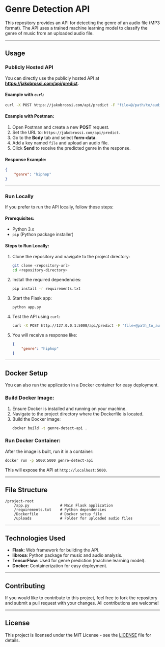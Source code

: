 # **Genre Detection API**

This repository provides an API for detecting the genre of an audio file (MP3 format). The API uses a trained machine learning model to classify the genre of music from an uploaded audio file.

---

## **Usage**

### **Publicly Hosted API**
You can directly use the publicly hosted API at **https://jakobrossi.com/api/predict**.

#### Example with `curl`:
```bash
curl -X POST https://jakobrossi.com/api/predict -F "file=@/path/to/audio/file.mp3"
```

#### Example with Postman:
1. Open Postman and create a new **POST** request.
2. Set the URL to: `https://jakobrossi.com/api/predict`.
3. Go to the **Body** tab and select **form-data**.
4. Add a key named `file` and upload an audio file.
5. Click **Send** to receive the predicted genre in the response.

#### Response Example:
```json
{
    "genre": "hiphop"
}
```

---

### **Run Locally**
If you prefer to run the API locally, follow these steps:

#### Prerequisites:
- Python 3.x
- `pip` (Python package installer)

#### Steps to Run Locally:

1. Clone the repository and navigate to the project directory:
   ```bash
   git clone <repository-url>
   cd <repository-directory>
   ```

2. Install the required dependencies:
   ```bash
   pip install -r requirements.txt
   ```

3. Start the Flask app:
   ```bash
   python app.py
   ```

4. Test the API using `curl`:
   ```bash
   curl -X POST http://127.0.0.1:5000/api/predict -F "file=@path_to_audio_file.mp3"
   ```

5. You will receive a response like:
   ```json
   {
       "genre": "hiphop"
   }
   ```

---

## **Docker Setup**

You can also run the application in a Docker container for easy deployment.

### **Build Docker Image:**

1. Ensure Docker is installed and running on your machine.
2. Navigate to the project directory where the Dockerfile is located.
3. Build the Docker image:
   ```bash
   docker build -t genre-detect-api .
   ```

### **Run Docker Container:**

After the image is built, run it in a container:
```bash
docker run -p 5000:5000 genre-detect-api
```

This will expose the API at `http://localhost:5000`.

---

## **File Structure**
```
/project-root
    /app.py              # Main Flask application
    /requirements.txt    # Python dependencies
    /Dockerfile          # Docker setup file
    /uploads             # Folder for uploaded audio files
```

---

## **Technologies Used**

- **Flask**: Web framework for building the API.
- **librosa**: Python package for music and audio analysis.
- **TensorFlow**: Used for genre prediction (machine learning model).
- **Docker**: Containerization for easy deployment.

---

## **Contributing**

If you would like to contribute to this project, feel free to fork the repository and submit a pull request with your changes. All contributions are welcome!

---

## **License**

This project is licensed under the MIT License - see the [LICENSE](LICENSE) file for details.
